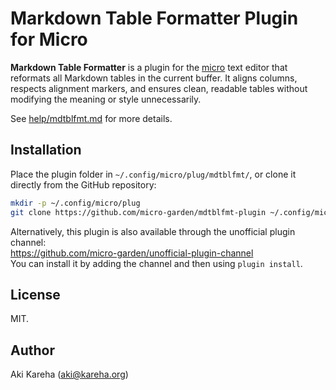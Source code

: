 # Markdown Table Formatter Plugin for Micro

**Markdown Table Formatter** is a plugin for the
[micro](https://micro-editor.github.io/) text editor that reformats all
Markdown tables in the current buffer.
It aligns columns, respects alignment markers, and ensures clean, readable
tables without modifying the meaning or style unnecessarily.

See [help/mdtblfmt.md](help/mdtblfmt.md) for more details.

## Installation

Place the plugin folder in `~/.config/micro/plug/mdtblfmt/`, or clone it
directly from the GitHub repository:

```sh
mkdir -p ~/.config/micro/plug
git clone https://github.com/micro-garden/mdtblfmt-plugin ~/.config/micro/plug/mdtblfmt
```

Alternatively, this plugin is also available through the unofficial plugin
channel:  
https://github.com/micro-garden/unofficial-plugin-channel  
You can install it by adding the channel and then using `plugin install`.

## License

MIT.

## Author

Aki Kareha (aki@kareha.org)
